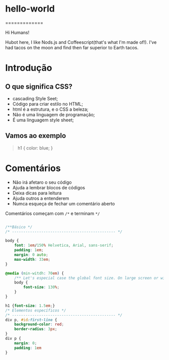 # hello-world
=============

Hi Humans!

Hubot here, I like Nods.js and Coffeescript(that's what I'm made of!).
I've had tacos on the moon and find then far superior to Earth tacos.



# Introdução 

## O que significa CSS?

* cascading Style Seet;
* Código para criar estilo no HTML;
* html é a estrutura, e o CSS a beleza;
* Não é uma linguagem de programação;
* É uma linguagem style sheet;

## Vamos ao exemplo


> h1 {
>    color: blue;
> }



# Comentários

* Não irá afetaro o seu código
* Ajuda a lembrar blocos de códigos
* Deixa dicas para leitura
* Ajuda outros a entenderem
* Numca esqueça de fechar um comentário aberto

Comentários começam com `/*` e terminam `*/`


```css

/**Básico */
/* ---------------------------------------------- */

body {
    font: 1em/150% Helvetica, Arial, sans-serif;
    padding: 1em;
    margin: 0 auto;
    max-width: 33em;
}

@media (min-witdh: 70em) {
    /** Let's especial case the global font size. On large screen or window, we increase the font size for better readability */
    body {
        font-size: 130%;
    }
}

h1 {font-size: 1.5em;}
/* Elementos específicos */
/* ---------------------------------------------- */
div p, #id:first-line {
    background-color: red;
    border-radius: 3px;
}
div p {
    margin: 0;
    padding: 1em
}
